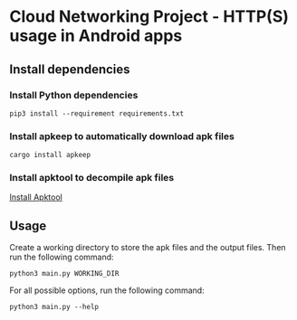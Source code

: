 # Cloud Networking Project - HTTP(S) usage in Android apps

## Install dependencies
### Install Python dependencies
`pip3 install --requirement requirements.txt`

### Install apkeep to automatically download apk files
`cargo install apkeep`

### Install apktool to decompile apk files
[Install Apktool](https://ibotpeaches.github.io/Apktool/)

## Usage
Create a working directory to store the apk files and the output files. Then run the following command:

`python3 main.py WORKING_DIR`

For all possible options, run the following command:

`python3 main.py --help`

